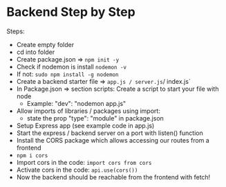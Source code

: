 # Backend Step by Step

Steps:
- Create empty folder
- cd into folder
- Create package.json => `npm init -y`
- Check if nodemon is install `nodemon -v`
- If not: `sudo npm install -g nodemon`
- Create a backend starter file => `app.js / server.js`/ index.js`
- In Package.json => section scripts: Create a script to start your file with node 
  - Example: "dev": "nodemon app.js"
- Allow imports of libraries / packages using import:
  - state the prop "type": "module" in package.json
- Setup Express app (see example code in app.js)
- Start the express / backend server on a port with listen() function
- Install the CORS package which allows accessing our routes from a frontend
- `npm i cors`
- Import cors in the code: `import cors from cors`
- Activate cors in the code: `api.use(cors())` 
- Now the backend should be reachable from the frontend with fetch!
